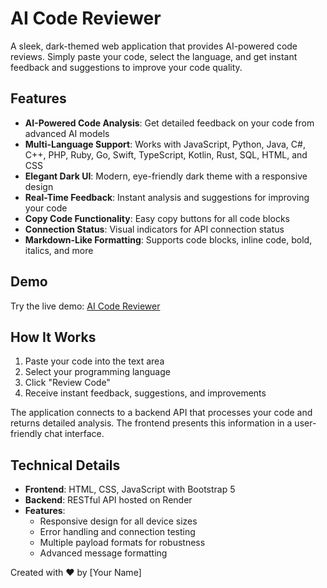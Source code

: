 # AI Code Reviewer

A sleek, dark-themed web application that provides AI-powered code reviews. Simply paste your code, select the language, and get instant feedback and suggestions to improve your code quality.

## Features

- **AI-Powered Code Analysis**: Get detailed feedback on your code from advanced AI models
- **Multi-Language Support**: Works with JavaScript, Python, Java, C#, C++, PHP, Ruby, Go, Swift, TypeScript, Kotlin, Rust, SQL, HTML, and CSS
- **Elegant Dark UI**: Modern, eye-friendly dark theme with a responsive design
- **Real-Time Feedback**: Instant analysis and suggestions for improving your code
- **Copy Code Functionality**: Easy copy buttons for all code blocks
- **Connection Status**: Visual indicators for API connection status
- **Markdown-Like Formatting**: Supports code blocks, inline code, bold, italics, and more

## Demo

Try the live demo: [AI Code Reviewer](https://ai-code-reviewer-xdxe.onrender.com)

## How It Works

1. Paste your code into the text area
2. Select your programming language
3. Click "Review Code"
4. Receive instant feedback, suggestions, and improvements

The application connects to a backend API that processes your code and returns detailed analysis. The frontend presents this information in a user-friendly chat interface.

## Technical Details

- **Frontend**: HTML, CSS, JavaScript with Bootstrap 5
- **Backend**: RESTful API hosted on Render
- **Features**:
  - Responsive design for all device sizes
  - Error handling and connection testing
  - Multiple payload formats for robustness
  - Advanced message formatting


Created with ❤️ by [Your Name]
